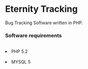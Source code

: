 # Eternity Tracking
Bug Tracking Software written in PHP.
<h3>Software requirements</h3><br>
<li>PHP 5.2</li><br>
<li>MYSQL 5</li>
